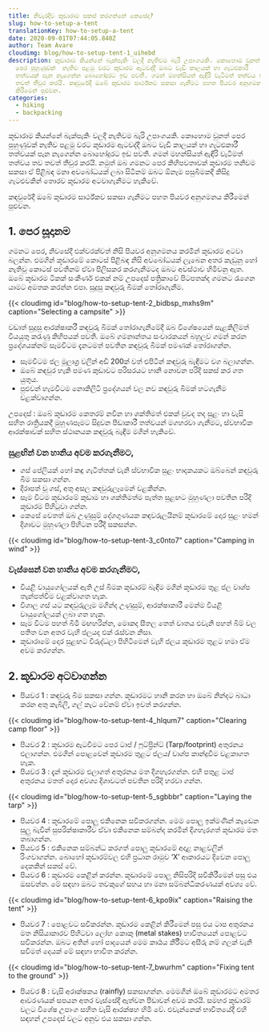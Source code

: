 ```yaml
---
title: නිවැරදිව කූඩාරාම සකස් කරගන්නේ කෙසේද?
slug: how-to-setup-a-tent
translationKey: how-to-setup-a-tent
date: 2020-09-01T07:44:05.840Z
author: Team Avare
cloudimg: blog/how-to-setup-tent-1_uihebd
description: කූඩාරාම කියන්නේ බැක්පැකිං වලදී නැතිවම බැරි උපාංගයකි. කොහොම වුනත්
  පෙර පුහුණුවක්  නැතිව පළමු වරට කූඩාරම ඇටවද්දී ඔබට වැඩි කාලයක් හා ගැටළුකාරී
  තත්වයක් පැන නැගෙන්න බොහෝදුරට ඉඩ පවතී. ගමන් මහන්සියත් ඇඳිරි වැටීමත් තත්වය තව
  තවත් තීවුර කරයි. කඳවුරේදී ඔබේ කූඩාරම සාර්ථ්කව සකසා ගැනීමට පහත පියවර අනුගමනය
  කිරීමෙන් පුළුවන.
categories:
  - hiking
  - backpacking
---
```

කූඩාරාම කියන්නේ බැක්පැකිං වලදී නැතිවම බැරි උපාංගයකි. කොහොම වුනත් පෙර පුහුණුවක්  නැතිව පළමු වරට කූඩාරම ඇටවද්දී ඔබට වැඩි කාලයක් හා ගැටළුකාරී තත්වයක් පැන නැගෙන්න බොහෝදුරට ඉඩ පවතී. ගමන් මහන්සියත් ඇඳිරි වැටීමත් තත්වය තව තවත් තීවුර කරයි. නමුත් ඔබ ගමනට පෙර කිහිපවතාවක් කූඩාරම තනිවම සකසා ඒ පිළිබඳ මනා අවබෝධයක් ලබා සිටීනම් ඔබට ඕනෑම පසුබිමකදී කිසිදු ගැටළුවකින් තොරව කූඩාරම අටවාගැනීමට හැකිවේ.

කඳවුරේදී ඔබේ කූඩාරම සාර්ථ්කව සකසා ගැනීමට පහත පියවර අනුගමනය කිරීමෙන් පුළුවන.

## 1.  පෙර සූදානම

ගමනට පෙර, නිවසේදී එක්වරක්වත් නිසි පියවර අනුගමනය කරමින් කූඩාරම අටවා බලන්න. එමගින් කූඩාරමේ කොටස් පිළිබඳ නිසි අවබෝධයක් ලැබෙන අතර කැඩුනු හෝ නැතිවූ කොටස් පවතීනම් ඒවා පිලිසකර කරගැනීමටද ඔබට අවස්ථාව හිමිවනු ඇත. ඔබේ කූඩාරම ටිකක් සංකීර්ණ එකක් නම් උපදෙස් පත්‍රිකාවේ පිටපතක්ද ගමනට රැගෙන යාමට අමතක කරන්න එපා.
සුදුසු කඳවුරු බිමක් තෝරාගැනීම.

{{< cloudimg id="blog/how-to-setup-tent-2_bidbsp_mxhs9m" caption="Selecting a campsite" >}}

වඩාත් සුදුසු ආරක්ෂාකරී කඳවුරු බිමක් තෝරාගැනීමේදී ඔබ විශේෂයෙන් සැළකිලිමත් වියයුතු කරැණු කිහිපයක් පවතී.
ඔබේ ගමනාන්තය සංචාරකයන් බහුලව ගමන් කරන ප්‍රදේශයක්නම් සෑමවිටම දැනටමත් පවතින කඳවුරු බිමක් පමණක් තෝරාගන්න.

* සෑමවිටම ජල මූලාශ්‍ර වලින් අඩි 200ක් වත් එපිටින් කඳවුරු බැඳීමට වග බලාගන්න.
* ඔබේ කඳවුර හැකි පමණ කුඩාවට පරිසරයට හානි නොවන පරිදි සකස් කර ගත යුතුය.
* පුළුවන් හැමවිටම නොකිලිටි ප්‍රදේශයන් වල නව කඳවුරු බිමක් හටගැනීම වළක්වාගන්න.

උපදෙස් : ඔබේ කූඩාරම කෙතරම් නවීන හා ශක්තිමත් එකක් වුවද තද සුළං හා වැසි සහිත රාත්‍රියකදී මුහුණපෑමට සිදුවන පීඩාකාරී තත්වයන් මගහරවා ගැනීමට, ස්වභාවික ආරක්ෂාවක් සහිත ස්ථානයක කඳවුරු බැඳීම මගින් හැකිවේ.

### සුළඟින් වන හානිය අවම කරගැනීමට,

* ගස් පේලියක් හෝ කඳු ගැටිත්තක් වැනි ස්වභාවික සුළං භාදකයකට ඔබ්බෙන් කඳවුරු බිම සකසා ගන්න.
* දිරාපත් වූ ගස්, අතු අසල කඳවුරුලෑමෙන් වළකින්න.
* සෑම විටම කූඩාරමේ කුඩාම හා ශක්තිමත්ම පැත්ත සුළඟට මුහුණලා පවතින පරිදි කූඩාරම පිහිටුවා ගන්න.
* කෙසේ වෙතත් ඔබ උණුසුම් දේශගුණයක කඳවරුලයිනම් කූඩාරමේ දොර සුළං හමන් දිශාවට මුහුණලා පිහිටන පරීදි සකසන්න.

{{< cloudimg id="blog/how-to-setup-tent-3_c0nto7" caption="Camping in wind" >}}

###  වැස්සෙන් වන හානිය අවම කරගැනීමට,

*  වියළි වායුගෝලයක් ඇති උස් බිමක කූඩාරම් බැඳීම මගින් කූඩාරම තුළ ජල වාශ්ප තැන්පත්වීම වළක්වාගත හැක.
*  විශාල ගස් යට කඳවුරුලෑම මගින්ද උණුසුම්, ආරක්ෂාකාරී මෙන්ම වියළි වායුගෝලයක් ලබා ගත හැක.
*  සෑම විටම පහත් බිමි මඟහරින්න, මොකද සීතල තෙත් වාතය එවැනි පහත් බිම් වල පතිත වන අතර වැහි ජලයද එක් රැස්වන නිසා.
*  කූඩාරාමේ දොර සුළඟට විරුද්ධලා පිහිටීමෙන් වැහි ජලය කූඩාරම තුළට හමා ඒම අවම කරගන්න.

##  2.  කූඩාරම අටවාගන්න
*  පියවර 1 : කඳවුරු බිම සකසා ගන්න. කූඩාරමට හානි කරන හා ඔබේ නින්දට බාධා කරන අතු කැබිලි, ගල් කැට වේනම් ඒවා ඉවත් කරගන්න.

{{< cloudimg id="blog/how-to-setup-tent-4_hlqum7" caption="Clearing camp floor" >}}
*  පියවර 2 : කූඩාරම ඇටවීමට පෙර ටාප් / ෆූට්ප්‍රින්ට් (Tarp/footprint) අතුරනය එලාගන්න. එමගින් පොළවෙන් කූඩාරම තුළට ජලය/ වාශ්ප කාන්දුවීම වළකාගත හැක.
*  පියවර 3 : දැන් කූඩාරම එලාගත් අතුරනය මත දිගහැරගන්න. එහි පතුළ ටාප් අතුරනය මතත් දොර අවශ්‍ය දිශාවටත් පවතින පරිදි හරවා ගන්න.

{{< cloudimg id="blog/how-to-setup-tent-5_sgbbbr" caption="Laying the tarp" >}}
*  පියවර 4 : කූඩාරමේ පොලු එකිනෙක සවිකරගන්න. මෙම පොලු ඉක්මණින් කැඩෙන සුලු බැවින් සුපරික්ෂාකාරීව ඒවා එකිනෙක සම්බන්ද කරමින් දිගහැරගත් කූඩාරම මත තබාගන්න.
*  පියවර 5 : එකිනෙක සම්බන්ධ කරගත් පොලු කූඩාරමේ අදාළ නාළවලින් රිංගවාගන්න. බොහෝ කූඩාරම්වල එහි ප්‍රධාන රාමුව ‘X’ ආකාරයට දිවෙන පොලු දෙකකින් සකස් වේ.
*  පියවර 6 : කූඩාරම කෙළින් කරන්න. කූඩාරමේ පොලු නිසිපරිදි සවිකිරීමෙන් පසු එය ඔසවන්න. මේ සඳහා ඔබට තවකුගේ සහය හා මනා සම්බන්ධීකරණයක් අවශ්‍ය වේ.

{{< cloudimg id="blog/how-to-setup-tent-6_kpo9ix" caption="Raising the tent" >}}
*  පියවර 7 : පොළවට සවිකරන්න. කූඩාරම කෙළින් කිරීමෙන් පසු එය ටාප අතුරනය මත නිසියාකාරව පිහිටවා ලෝහ කොකු (metal stakes) භාවිතයෙන් පොළවට සවිකරන්න. ඔබට අතින් හෝ පාදයෙන් මෙම කාර්‍යය කීර්‍රීමට අසීරු නම් ගලක් වැනි සවිමත් දෙයක් මේ සඳහා භාවිත කරන්න.

{{< cloudimg id="blog/how-to-setup-tent-7_bwurhm" caption="Fixing tent to the ground" >}}
*  පියවර 8 : වැසි අරාක්ෂකය (rainfly) සකසාගන්න. මෙමගින් ඔබේ කූඩාරමට අමතර ආවරණයක් සපයන අතර වැස්සේදී ඇත්වන පීඩාවන් අවම කරයි. සමහර කූඩාරම් වලට විශේෂ උපාංග සහිත වැසි ආරක්ෂහ හිමි වේ. එවැන්නෙක් භාවිතයේදී එහි සඳහන් උපදෙස් වලට අනුව එය සකසා ගන්න.